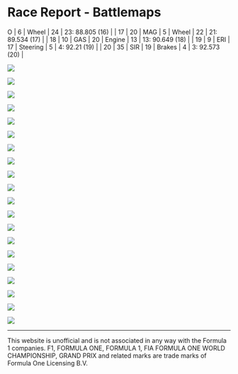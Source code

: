 # Race Report - Battlemaps



O    |    6 | Wheel    |   24 | 23: 88.805 (16) |
|   17 |     20 | MAG    |    5 | Wheel    |   22 | 21: 89.534 (17) |
|   18 |     10 | GAS    |   20 | Engine   |   13 | 13: 90.649 (18) |
|   19 |      9 | ERI    |   17 | Steering |    5 | 4: 92.21 (19)   |
|   20 |     35 | SIR    |   19 | Brakes   |    4 | 3: 92.573 (20)  |

![](images/f1_2018_aus-battlemap_2018_AUS_VET-1.png)<!-- -->   

![](images/f1_2018_aus-battlemap_2018_AUS_HAM-1.png)<!-- -->

    
![](images/f1_2018_aus-battlemap_2018_AUS_RAI-1.png)<!-- -->

![](images/f1_2018_aus-battlemap_2018_AUS_RIC-1.png)<!-- -->


![](images/f1_2018_aus-battlemap_2018_AUS_ALO-1.png)<!-- -->

![](images/f1_2018_aus-battlemap_2018_AUS_VES-1.png)<!-- -->


![](images/f1_2018_aus-battlemap_2018_AUS_HUL-1.png)<!-- -->

 
![](images/f1_2018_aus-battlemap_2018_AUS_BOT-1.png)<!-- -->


![](images/f1_2018_aus-battlemap_2018_AUS_VAN-1.png)<!-- -->

![](images/f1_2018_aus-battlemap_2018_AUS_SAI-1.png)<!-- -->


![](images/f1_2018_aus-battlemap_2018_AUS_PER-1.png)<!-- -->

  
![](images/f1_2018_aus-battlemap_2018_AUS_OCO-1.png)<!-- -->

![](images/f1_2018_aus-battlemap_2018_AUS_LEC-1.png)<!-- -->


![](images/f1_2018_aus-battlemap_2018_AUS_STR-1.png)<!-- -->

![](images/f1_2018_aus-battlemap_2018_AUS_HAR-1.png)<!-- -->
 
 ![](images/f1_2018_aus-battlemap_2018_AUS_GRO-1.png)<!-- -->


![](images/f1_2018_aus-battlemap_2018_AUS_MAG-1.png)<!-- -->


![](images/f1_2018_aus-battlemap_2018_AUS_GAS-1.png)<!-- -->



![](images/f1_2018_aus-battlemap_2018_AUS_ERI-1.png)<!-- -->
   
![](images/f1_2018_aus-battlemap_2018_AUS_SIR-1.png)<!-- -->



-----

This website is unofficial and is not associated in any way with the
Formula 1 companies. F1, FORMULA ONE, FORMULA 1, FIA FORMULA ONE WORLD
CHAMPIONSHIP, GRAND PRIX and related marks are trade marks of Formula
One Licensing B.V.
